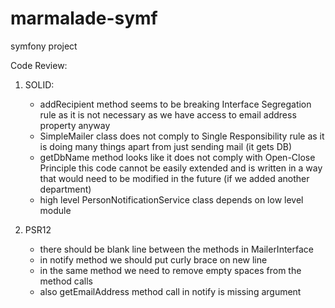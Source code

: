 # marmalade-symf
symfony project

Code Review:

1. SOLID:
    - addRecipient method seems to be breaking Interface Segregation rule as it is not necessary as we have access to email address property anyway
    - SimpleMailer class does not comply to Single Responsibility rule as it is doing many things apart from just sending mail
    (it gets DB)
    - getDbName method looks like it does not comply with Open-Close Principle
    this code cannot be easily extended and is written in a way that would need to be modified in the future (if we added another department)
    - high level PersonNotificationService class depends on low level module
    
 2. PSR12 
    - there should be blank line between the methods in MailerInterface
    - in notify method we should put curly brace on new line
    - in the same method we need to remove empty spaces from the method calls
    - also getEmailAddress method call in notify is missing argument
